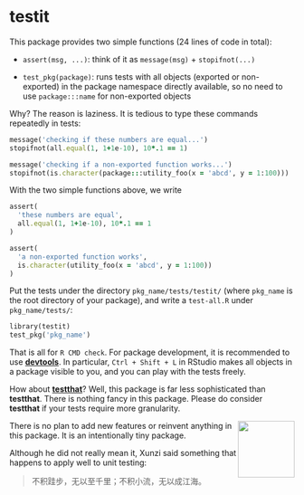 # testit

This package provides two simple functions (24 lines of code in total):

- `assert(msg, ...)`: think of it as `message(msg)` + `stopifnot(...)`

- `test_pkg(package)`: runs tests with all objects (exported or
  non-exported) in the package namespace directly available, so no need to
  use `package:::name` for non-exported objects

Why? The reason is laziness. It is tedious to type these commands repeatedly
in tests:

```ruby
message('checking if these numbers are equal...')
stopifnot(all.equal(1, 1+1e-10), 10*.1 == 1)

message('checking if a non-exported function works...')
stopifnot(is.character(package:::utility_foo(x = 'abcd', y = 1:100)))
```

With the two simple functions above, we write

```ruby
assert(
  'these numbers are equal',
  all.equal(1, 1+1e-10), 10*.1 == 1
)

assert(
  'a non-exported function works',
  is.character(utility_foo(x = 'abcd', y = 1:100))
)
```

Put the tests under the directory `pkg_name/tests/testit/` (where `pkg_name`
is the root directory of your package), and write a `test-all.R` under
`pkg_name/tests/`:

```ruby
library(testit)
test_pkg('pkg_name')
```

That is all for `R CMD check`. For package development, it is recommended to
use [**devtools**](http://cran.r-project.org/package=devtools). In
particular, `Ctrl + Shift + L` in RStudio makes all objects in a package
visible to you, and you can play with the tests freely.

How about [**testthat**](http://cran.r-project.org/package=testthat)? Well,
this package is far less sophisticated than **testthat**. There is nothing
fancy in this package. Please do consider **testthat** if your tests require
more granularity.

<img src="http://i.imgur.com/sDsgmfj.jpg" align="right" width="100" />

There is no plan to add new features or reinvent anything in this package.
It is an intentionally tiny package.

Although he did not really mean it, Xunzi said something that happens to
apply well to unit testing:

> 不积跬步，无以至千里；不积小流，无以成江海。
